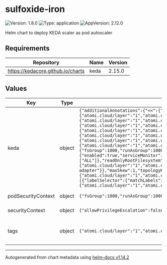 # sulfoxide-iron

![Version: 1.8.0](https://img.shields.io/badge/Version-1.8.0-informational?style=flat-square) ![Type: application](https://img.shields.io/badge/Type-application-informational?style=flat-square) ![AppVersion: 2.12.0](https://img.shields.io/badge/AppVersion-2.12.0-informational?style=flat-square)

Helm chart to deploy KEDA scaler as pod autoscaler

## Requirements

| Repository | Name | Version |
|------------|------|---------|
| https://kedacore.github.io/charts | keda | 2.15.0 |

## Values

| Key | Type | Default | Description |
|-----|------|---------|-------------|
| keda | object | `{"additionalAnnotations":{"<<":{"atomi.cloud/layer":"1","atomi.cloud/platform":"sulfoxide","atomi.cloud/service":"iron"}},"additionalLabels":{"<<":{"atomi.cloud/layer":"1","atomi.cloud/platform":"sulfoxide","atomi.cloud/service":"iron"}},"podAnnotations":{"keda":{"<<":{"atomi.cloud/layer":"1","atomi.cloud/platform":"sulfoxide","atomi.cloud/service":"iron"},"atomi.cloud/module":"operator"},"metricsAdapter":{"<<":{"atomi.cloud/layer":"1","atomi.cloud/platform":"sulfoxide","atomi.cloud/service":"iron"},"atomi.cloud/module":"metrics-adapter"},"webhooks":{"<<":{"atomi.cloud/layer":"1","atomi.cloud/platform":"sulfoxide","atomi.cloud/service":"iron"},"atomi.cloud/module":"webhooks"}},"podLabels":{"keda":{"<<":{"atomi.cloud/layer":"1","atomi.cloud/platform":"sulfoxide","atomi.cloud/service":"iron"},"atomi.cloud/module":"operator"},"metricsAdapter":{"<<":{"atomi.cloud/layer":"1","atomi.cloud/platform":"sulfoxide","atomi.cloud/service":"iron"},"atomi.cloud/module":"metrics-adapter"},"webhooks":{"<<":{"atomi.cloud/layer":"1","atomi.cloud/platform":"sulfoxide","atomi.cloud/service":"iron"},"atomi.cloud/module":"webhooks"}},"podSecurityContext":{"<<":{"fsGroup":1000,"runAsGroup":1000,"runAsNonRoot":true,"runAsUser":1000}},"prometheus":{"metricServer":{"enabled":true,"serviceMonitor":{"enabled":true}},"operator":{"enabled":true,"serviceMonitor":{"enabled":true}},"webhooks":{"enabled":true,"serviceMonitor":{"enabled":true}}},"securityContext":{"<<":{"allowPrivilegeEscalation":false,"capabilities":{"drop":["ALL"]},"readOnlyRootFilesystem":true,"runAsGroup":1000,"runAsNonRoot":true,"runAsUser":1000}},"topologySpreadConstraints":{"metricsServer":[{"labelSelector":{"matchLabels":{"<<":{"atomi.cloud/layer":"1","atomi.cloud/platform":"sulfoxide","atomi.cloud/service":"iron"},"atomi.cloud/module":"metrics-adapter"}},"maxSkew":1,"topologyKey":"topology.kubernetes.io/zone","whenUnsatisfiable":"ScheduleAnyway"}],"operator":[{"labelSelector":{"matchLabels":{"<<":{"atomi.cloud/layer":"1","atomi.cloud/platform":"sulfoxide","atomi.cloud/service":"iron"},"atomi.cloud/module":"operator"}},"maxSkew":1,"topologyKey":"topology.kubernetes.io/zone","whenUnsatisfiable":"ScheduleAnyway"}],"webhooks":[{"labelSelector":{"matchLabels":{"<<":{"atomi.cloud/layer":"1","atomi.cloud/platform":"sulfoxide","atomi.cloud/service":"iron"},"atomi.cloud/module":"webhooks"}},"maxSkew":1,"topologyKey":"topology.kubernetes.io/zone","whenUnsatisfiable":"ScheduleAnyway"}]}}` | KEDA Configuration. See [Helm Config for KEDA](https://github.com/kedacore/charts/tree/main/keda). |
| podSecurityContext | object | `{"fsGroup":1000,"runAsGroup":1000,"runAsNonRoot":true,"runAsUser":1000}` | YAML Anchor for PodSecurityContext |
| securityContext | object | `{"allowPrivilegeEscalation":false,"capabilities":{"drop":["ALL"]},"readOnlyRootFilesystem":true,"runAsGroup":1000,"runAsNonRoot":true,"runAsUser":1000}` | YAML Anchor for SecurityContext |
| tags | object | `{"atomi.cloud/layer":"1","atomi.cloud/platform":"sulfoxide","atomi.cloud/service":"iron"}` | Kubernetes labels and annotations, following Service Tree |

----------------------------------------------
Autogenerated from chart metadata using [helm-docs v1.14.2](https://github.com/norwoodj/helm-docs/releases/v1.14.2)
